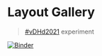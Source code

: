 # Layout Gallery

> [#vDHd2021](https://vdhd2021.hypotheses.org/) experiment

[![Binder](https://mybinder.org/badge_logo.svg)](https://mybinder.org/v2/gh/cneud/layout_gallery/HEAD)
